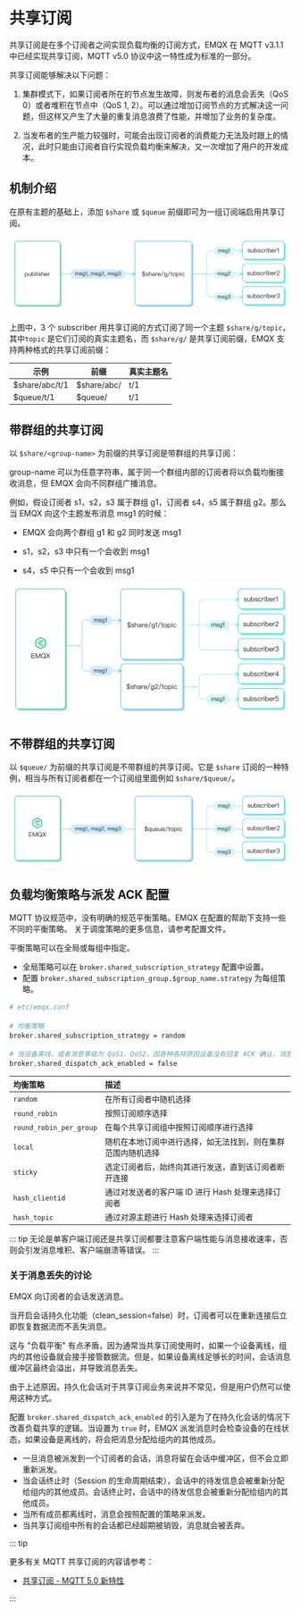 # 共享订阅

共享订阅是在多个订阅者之间实现负载均衡的订阅方式，EMQX 在 MQTT v3.1.1 中已经实现共享订阅，MQTT v5.0 协议中这一特性成为标准的一部分。

共享订阅能够解决以下问题：

1. 集群模式下，如果订阅者所在的节点发生故障，则发布者的消息会丢失（QoS 0）或者堆积在节点中（QoS 1, 2）。可以通过增加订阅节点的方式解决这一问题，但这样又产生了大量的重复消息浪费了性能，并增加了业务的复杂度。

2. 当发布者的生产能力较强时，可能会出现订阅者的消费能力无法及时跟上的情况，此时只能由订阅者自行实现负载均衡来解决，又一次增加了用户的开发成本。

## 机制介绍

在原有主题的基础上，添加 `$share` 或 `$queue` 前缀即可为一组订阅端启用共享订阅。

![shared_subscription](./assets/shared_subscription.png)

上图中，3 个 subscriber 用共享订阅的方式订阅了同一个主题 `$share/g/topic`，其中`topic` 是它们订阅的真实主题名，而  `$share/g/` 是共享订阅前缀，EMQX 支持两种格式的共享订阅前缀：

| 示例           | 前缀        | 真实主题名 |
| -------------- | ----------- | ---------- |
| $share/abc/t/1 | $share/abc/ | t/1        |
| $queue/t/1     | $queue/     | t/1        |

## 带群组的共享订阅

以 `$share/<group-name>` 为前缀的共享订阅是带群组的共享订阅：

group-name 可以为任意字符串，属于同一个群组内部的订阅者将以负载均衡接收消息，但 EMQX 会向不同群组广播消息。

例如，假设订阅者 s1，s2，s3 属于群组 g1，订阅者 s4，s5 属于群组 g2。那么当 EMQX 向这个主题发布消息 msg1 的时候：

- EMQX 会向两个群组 g1 和 g2 同时发送 msg1

- s1，s2，s3 中只有一个会收到 msg1
- s4，s5 中只有一个会收到 msg1

![shared_subscription_group](./assets/shared_subscription_group.png)

## 不带群组的共享订阅

以 `$queue/` 为前缀的共享订阅是不带群组的共享订阅。它是 `$share` 订阅的一种特例，相当与所有订阅者都在一个订阅组里面例如 `$share/$queue/`。

![shared subscription queue](./assets/shared_subscription_queue.jpg)

## 负载均衡策略与派发 ACK 配置

MQTT 协议规范中，没有明确的规范平衡策略。EMQX 在配置的帮助下支持一些不同的平衡策略。
关于调度策略的更多信息，请参考配置文件。

平衡策略可以在全局或每组中指定。

- 全局策略可以在 `broker.shared_subscription_strategy` 配置中设置。
- 配置 `broker.shared_subscription_group.$group_name.strategy` 为每组策略。

```bash
# etc/emqx.conf

# 均衡策略
broker.shared_subscription_strategy = random

# 当设备离线，或者消息等级为 QoS1、QoS2，因各种各样原因设备没有回复 ACK 确认，消息会被重新派发至群组内其他的设备。
broker.shared_dispatch_ack_enabled = false
```

| 均衡策略                | 描述                                                         |
| :---------------------- | :----------------------------------------------------------- |
| `random`                | 在所有订阅者中随机选择                                       |
| `round_robin`           | 按照订阅顺序选择                                             |
| `round_robin_per_group` | 在每个共享订阅组中按照订阅顺序进行选择                       |
| `local`                | 随机在本地订阅中进行选择，如无法找到，则在集群范围内随机选择 |
| `sticky`                | 选定订阅者后，始终向其进行发送，直到该订阅者断开连接         |
| `hash_clientid`         | 通过对发送者的客户端 ID 进行 Hash 处理来选择订阅者           |
| `hash_topic`            | 通过对源主题进行 Hash 处理来选择订阅者                       |

::: tip
无论是单客户端订阅还是共享订阅都要注意客户端性能与消息接收速率，否则会引发消息堆积、客户端崩溃等错误。
:::

### 关于消息丢失的讨论

EMQX 向订阅者的会话发送消息。

当开启会话持久化功能（clean_session=false）时，订阅者可以在重新连接后立即恢复数据流而不丢失消息。

这与 "负载平衡" 有点矛盾，因为通常当共享订阅使用时，如果一个设备离线，组内的其他设备就会接手接管数据流。但是，如果设备离线足够长的时间，会话消息缓冲区最终会溢出，并导致消息丢失。

由于上述原因，持久化会话对于共享订阅业务来说并不常见，但是用户仍然可以使用这种方式。

配置 `broker.shared_dispatch_ack_enabled` 的引入是为了在持久化会话的情况下改善负载共享的逻辑。当设置为 `true` 时，EMQX 派发消息时会检查设备的在线状态，如果设备是离线的，将会把消息分配给组内的其他成员。

- 一旦消息被派发到一个订阅者的会话，消息将留在会话中缓冲区，但不会立即重新派发。
- 当会话终止时（Session 的生命周期结束），会话中的待发信息会被重新分配给组内的其他成员。会话终止时，会话中的待发信息会被重新分配给组内的其他成员。
- 当所有成员都离线时，消息会按照配置的策略来派发。
- 当共享订阅组中所有的会话都已经超期被销毁，消息就会被丢弃。

::: tip

更多有关 MQTT 共享订阅的内容请参考：

- [共享订阅 - MQTT 5.0 新特性](https://www.emqx.com/zh/blog/introduction-to-mqtt5-protocol-shared-subscription)

:::
